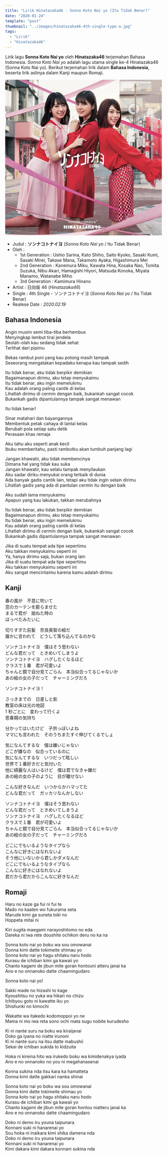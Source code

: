 ```yaml
---
title: "Lirik Hinatazaka46 - Sonna Koto Nai yo (Itu Tidak Benar)"
date: "2020-01-24"
template: "post"
thumbnail: "../images/hinatazaka46-4th-single-type-a.jpg"
tags:
  - "Lirik"
  - "Hinatazaka46"
---
```


Lirik lagu **Sonna Koto Nai yo** oleh **Hinatazaka46** terjemahan Bahasa Indonesia. _Sonna Koto Nai yo_ adalah lagu utama single ke-4 Hinatazaka46 (Sonna Koto Nai yo). Berikut terjemahan lirik dalam **Bahasa Indonesia**, beserta lirik aslinya dalam Kanji maupun Romaji.

<div class="cdcover">
 <img src="../images/hinatazaka46-4th-single-type-a.jpg" alt="Hinatazaka46 4th Single Limited Edition Type A"/>
</div>

- Judul : **ソンナコトナイヨ** (_Sonna Koto Nai yo_ / Itu Tidak Benar)
- Oleh :
  - 1st Generation : Ushio Sarina, Kato Shiho, Saito Kyoko, Sasaki Kumi, Sasaki Mirei, Takase Mana, Takamoto Ayaka, Higashimura Mei
  - 2nd Generation : Kanemura Miku, Kawata Hina, Kosaka Nao, Tomita Suzuka, Nibu Akari, Hamagishi Hiyori, Matsuda Konoka, Miyata Manamo, Watanabe Miho
  - 3rd Generation : Kamimura Hinano
- Artist : 日向坂 46 (_Hinatazaka46_)
- Single : 4th Single - ソンナコトナイヨ (_Sonna Koto Nai yo_ / Itu Tidak Benar)
- Realese Date : _2020.02.19_

## Bahasa Indonesia

Angin musim semi tiba-tiba berhembus<br/>
Menyingkap lembut tirai jendela<br/>
Seolah-olah kau sedang tidak sehat<br/>
Terlihat dari pipimu<br/>

Bekas rambut poni yang kau potong masih tampak<br/>
Seseorang mengatakan kepadaku kenapa kau tampak sedih<br/>

Itu tidak benar, aku tidak berpikir demikian<br/>
Bagaimanapun dirimu, aku tetap menyukaimu<br/>
Itu tidak benar, aku ingin memelukmu<br/>
Kau adalah orang paling cantik di kelas<br/>
Lihatlah dirimu di cermin dengan baik, bukankah sangat cocok<br/>
Bukankah gadis dipantulannya tampak sangat menawan<br/>

Itu tidak benar!<br/>

Sinar matahari dan bayangannya<br/>
Membentuk petak cahaya di lantai kelas<br/>
Berubah pola setiap satu detik<br/>
Perasaan khas remaja<br/>

Aku tahu aku seperti anak kecil<br/>
Ibuku memberitahu, pasti rambutku akan tumbuh panjang lagi<br/>

Jangan khawatir, aku tidak membencinya<br/>
Dimana hal yang tidak kau suka<br/>
Jangan khawatir, kau selalu tampak menyilaukan<br/>
Aku sadar diriku menyukai orang terbaik di dunia<br/>
Ada banyak gadis cantik lain, tetapi aku tidak ingin selain dirimu<br/>
Lihatlah gadis yang ada di pantulan cermin itu dengan baik<br/>

Aku sudah lama menyukaimu<br/>
Apapun yang kau lakukan, takkan merubahnya<br/>

Itu tidak benar, aku tidak berpikir demikian<br/>
Bagaimanapun dirimu, aku tetap menyukaimu<br/>
Itu tidak benar, aku ingin memelukmu<br/>
Kau adalah orang paling cantik di kelas<br/>
Lihatlah dirimu di cermin dengan baik, bukankah sangat cocok<br/>
Bukankah gadis dipantulannya tampak sangat menawan<br/>

Jika di suatu tempat ada tipe sepertimu<br/>
Aku takkan menyukaimu seperti ini<br/>
Ya, hanya dirimu saja, bukan orang lain<br/>
Jika di suatu tempat ada tipe sepertimu<br/>
Aku takkan menyukaimu seperti ini<br/>
Aku sangat mencintaimu karena kamu adalah dirimu<br/>

## Kanji

春の風が　不意に吹いて<br/>
窓のカーテンを膨らませた<br/>
まるで君が　拗ねた時の<br/>
ほっぺたみたいに<br/>

切りすぎた前髪　奈良美智の絵だ<br/>
誰かに言われて　どうして落ち込んでるのかな<br/>

ソンナコトナイヨ　僕はそう思わない<br/>
どんな君だって　ときめいてしまうよ<br/>
ソンナコトナイヨ　ハグしたくなるほど<br/>
クラスで１番　君が可愛いよ<br/>
ちゃんと鏡で自分見てごらん　本当似合ってるじゃないか<br/>
あの絵の女の子だって　チャーミングだろ<br/>

ソンナコトナイヨ！<br/>

さっきまでの　日差しと影<br/>
教室の床は光の地図<br/>
1 秒ごとに　変わって行くよ<br/>
思春期の気持ち<br/>

分かってはいたけど　子供っぽいよね<br/>
ママにも言われた　そのうちまたすぐ伸びてくるでしょ<br/>

気になんてするな　僕は嫌いじゃない<br/>
どこが嫌なの　似合っているのに<br/>
気になんてするな　いつだって眩しい<br/>
世界で１番好きだと気付いた<br/>
他に綺麗な人はいるけど　僕は君でなきゃ嫌だ<br/>
あの絵の女の子のように　目が離せない<br/>

こんな好きなんだ　いつからかハマってた<br/>
どんな君だって　ガッカリなんかしない<br/>

ソンナコトナイヨ　僕はそう思わない<br/>
どんな君だって　ときめいてしまうよ<br/>
ソンナコトナイヨ　ハグしたくなるほど<br/>
クラスで１番　君が可愛いよ<br/>
ちゃんと鏡で自分見てごらん　本当似合ってるじゃないか<br/>
あの絵の女の子だって　チャーミングだろ<br/>

どこにでもいるようなタイプなら<br/>
こんなに好きにはなれないよ<br/>
そう他にいないから君しかダメなんだ<br/>
どこにでもいるようなタイプなら<br/>
こんなに好きにはなれないよ<br/>
君だから君だからこんなに好きなんだ<br/>

## Romaji

Haru no kaze ga fui ni fui te<br/>
Mado no kaaten wo fukurama seta<br/>
Marude kimi ga suneta toki no<br/>
Hoppeta mitai ni<br/>

Kiri sugita maegami narayoshitomo no eda<br/>
Dareka ni iwa rete doushite ochikon deru no ka na<br/>

Sonna koto nai yo boku wa sou omowanai<br/>
Donna kimi datte tokimeite shimau yo<br/>
Sonna koto nai yo hagu shitaku naru hodo<br/>
Kurasu de ichiban kimi ga kawaii yo<br/>
Chanto kagami de jibun mite goran hontouni atteru janai ka<br/>
Ano e no onnanoko datte chaamingudaro<br/>

Sonna koto nai yo!<br/>

Sakki made no hizashi to kage<br/>
Kyoushitsu no yuka wa hikari no chizu<br/>
Ichibyou goto ni kawatte iku yo<br/>
Shishunki no kimochi<br/>

Wakatte wa itakedo kodomoppoi yo ne<br/>
Mama ni mo iwa reta sono ochi mata sugu nobite kurudesho<br/>

Ki ni nante suru na boku wa kiraijanai<br/>
Doko ga iyana no niatte irunoni<br/>
Ki ni nante suru na itsu datte mabushii<br/>
Sekai de ichiban sukida to kidzuita<br/>

Hoka ni kireina hito wa irukedo boku wa kimidenakya iyada<br/>
Ano e no onnanoko no you ni megahanasenai<br/>

Konna sukina nda itsu kara ka hamatteta<br/>
Donna kimi datte gakkari nanka shinai<br/>

Sonna koto nai yo boku wa sou omowanai<br/>
Donna kimi datte tokimeite shimau yo<br/>
Sonna koto nai yo hagu shitaku naru hodo<br/>
Kurasu de ichiban kimi ga kawaii yo<br/>
Chanto kagami de jibun mite goran hontou niatteru janai ka<br/>
Ano e no onnanoko datte chaamingudaro<br/>

Doko ni demo iru youna taipunara<br/>
Konnani suki ni hanarenai yo<br/>
Sou hoka ni inaikara kimi shika damena nda<br/>
Doko ni demo iru youna taipunara<br/>
Konnani suki ni hanarenai yo<br/>
Kimi dakara kimi dakara konnani sukina nda<br/>
